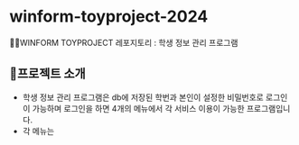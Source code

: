 # winform-toyproject-2024
👨‍🎓WINFORM TOYPROJECT 레포지토리 : 학생 정보 관리 프로그램

##  🧾프로젝트 소개
- 학생 정보 관리 프로그램은 db에 저장된 학번과 본인이 설정한 비밀번호로 로그인이 가능하며 로그인을 하면 4개의 메뉴에서 각 서비스 이용이 가능한 프로그램입니다.
- 각 메뉴는 
